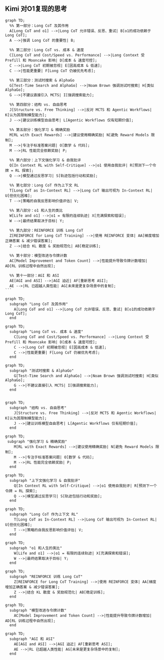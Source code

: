 

## Kimi 对O1复现的思考



````mermaid 
graph TD;
  %% 第一部分：Long CoT 及其作用
  A[Long CoT and o1] -->|Long CoT 允许错误、反思、重试| B[o1的成功依赖于 Long CoT];
  A -->|强调 Long CoT 的重要性| B;

  %% 第二部分：Long CoT vs. 成本 & 速度
  C[Long CoT and Cost/Speed vs. Performance] -->|Long Context 受 Prefill 和 Mooncake 影响| D[成本 & 速度可控];
  C -->|Long CoT 初期被忽视| E[因高成本 & 低速];
  C -->|性能更重要| F[Long CoT 仍被优先考虑];

  %% 第三部分：测试时搜索 & AlphaGo
  G[Test-Time Search and AlphaGo] -->|Noam Brown 强调测试时搜索| H[类似 AlphaGo];
  G -->|不建议直接引入 MCTS| I[强调搜索能力];

  %% 第四部分：结构 vs. 自由思考
  J[Structure vs. Free Thinking] -->|反对 MCTS 和 Agentic Workflows| K[认为其限制模型能力];
  J -->|建议训练模型自由思考| L[Agentic Workflows 仅有短期价值];

  %% 第五部分：强化学习 & 精确奖励
  M[RL with Exact Rewards] -->|建议使用精确奖励| N[避免 Reward Models 限制];
  M -->|专注于标准答案问题| O[数学 & 代码];
  M -->|RL 性能完全依赖奖励| P;

  %% 第六部分：上下文强化学习 & 自我批评
  Q[In Context RL with Self-Critique] -->|o1 使用自我批评| R[预测下一个令牌 = RL 探索];
  Q -->|模型通过反思学习| S[轨迹包括行动和奖励];

  %% 第七部分：Long CoT 作为上下文 RL
  T[Long CoT as In-Context RL] -->|Long CoT 输出可视为 In-Context RL| U[但优化困难];
  T -->|策略的自我反思影响价值评估| V;

  %% 第八部分：o1 和人生的类比
  W[Life and o1] -->|o1 = 有限的连续轨迹| X[充满探索和错误];
  W -->|最终结果取决于目标| Y;

  %% 第九部分：REINFORCE 训练 Long CoT
  Z[REINFORCE for Long CoT Training] -->|使用 REINFORCE 变体| AA[梯度增加正确答案 & 减少错误答案];
  Z -->|结合 KL 散度 & 奖励规范化| AB[稳定训练];

  %% 第十部分：模型改进与令牌计数
  AC[Model Improvement and Token Count] -->|性能提升导致令牌计数增加| AD[RL 训练过程中自然出现];

  %% 第十一部分：AGI 和 ASI
  AE[AGI and ASI] -->|AGI 迫近| AF[重新思考 ASI];
  AE -->|RL 已超越人类性能| AG[未来是更复杂场景中的复制];
```

````





```mermaid
graph TD;
  subgraph "Long CoT 及其作用"
    A[Long CoT and o1] -->|Long CoT 允许错误、反思、重试| B[o1的成功依赖于 Long CoT];
  end
```

```mermaid
graph TD;
  subgraph "Long CoT vs. 成本 & 速度"
    C[Long CoT and Cost/Speed vs. Performance] -->|Long Context 受 Prefill 和 Mooncake 影响| D[成本 & 速度可控];
    C -->|Long CoT 初期被忽视| E[因高成本 & 低速];
    C -->|性能更重要| F[Long CoT 仍被优先考虑];
  end
```

```mermaid
graph TD;
  subgraph "测试时搜索 & AlphaGo"
    G[Test-Time Search and AlphaGo] -->|Noam Brown 强调测试时搜索| H[类似 AlphaGo];
    G -->|不建议直接引入 MCTS| I[强调搜索能力];
  end


```


```mermaid
graph TD;
  subgraph "结构 vs. 自由思考"
    J[Structure vs. Free Thinking] -->|反对 MCTS 和 Agentic Workflows| K[认为其限制模型能力];
    J -->|建议训练模型自由思考| L[Agentic Workflows 仅有短期价值];
  end
```

```mermaid
graph TD;
 subgraph "强化学习 & 精确奖励"
    M[RL with Exact Rewards] -->|建议使用精确奖励| N[避免 Reward Models 限制];
    M -->|专注于标准答案问题| O[数学 & 代码];
    M -->|RL 性能完全依赖奖励| P;
  end

```

```mermaid
graph TD;
  subgraph "上下文强化学习 & 自我批评"
    Q[In Context RL with Self-Critique] -->|o1 使用自我批评| R[预测下一个令牌 = RL 探索];
    Q -->|模型通过反思学习| S[轨迹包括行动和奖励];
  end
```

```mermaid
graph TD;
  subgraph "Long CoT 作为上下文 RL"
    T[Long CoT as In-Context RL] -->|Long CoT 输出可视为 In-Context RL| U[但优化困难];
    T -->|策略的自我反思影响价值评估| V;
  end
```


```mermaid
graph TD;
  subgraph "o1 和人生的类比"
    W[Life and o1] -->|o1 = 有限的连续轨迹| X[充满探索和错误];
    W -->|最终结果取决于目标| Y;
  end
```


```mermaid
graph TD;
  subgraph "REINFORCE 训练 Long CoT"
    Z[REINFORCE for Long CoT Training] -->|使用 REINFORCE 变体| AA[梯度增加正确答案 & 减少错误答案];
    Z -->|结合 KL 散度 & 奖励规范化| AB[稳定训练];
  end
```

```mermaid
graph TD;
  subgraph "模型改进与令牌计数"
    AC[Model Improvement and Token Count] -->|性能提升导致令牌计数增加| AD[RL 训练过程中自然出现];
  end
```

```mermaid
graph TD;
  subgraph "AGI 和 ASI"
    AE[AGI and ASI] -->|AGI 迫近| AF[重新思考 ASI];
    AE -->|RL 已超越人类性能| AG[未来是更复杂场景中的复制];
  end
```
